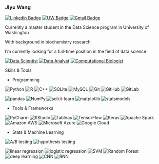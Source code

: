### Jiyu Wang
[![Linkedin Badge](https://img.shields.io/badge/-jiyuwang-blue?style=plastic&logo=Linkedin&logoColor=white&link=https://www.linkedin.com/in/jyw-jiyu-wang/)](https://www.linkedin.com/in/jyw-jiyu-wang/)
[![UW Badge](https://img.shields.io/badge/-jiyuw@uw.edu-4b2e83?style=plastic&logo=Mail.Ru&logoColor=white&link=mailto:jiyuw@uw.edu)](mailto:jiyuw@uw.edu)
[![Gmail Badge](https://img.shields.io/badge/-wangjiyu0826-c14438?style=plastic&logo=Gmail&logoColor=white&link=mailto:wangjiyu0826@gmail.com)](mailto:wangjiyu0826@gmail.com)

Currently a master student in the Data Science program in University of Washington

With background in biochemistry research

I’m currently looking for a full-time position in the field of data science

[![Data Scientist](https://img.shields.io/badge/-Data_Scientist-orange)]()
[![Data Analyst](https://img.shields.io/badge/-Data_Analyst-yellow)]()
[![Computational Biologist](https://img.shields.io/badge/-Computational_Biologist-green)]()

Skills & Tools
- Programming

![Python](https://img.shields.io/badge/-Python-3776AB?style=flat&logo=Python&logoColor=white)
![R](https://img.shields.io/badge/-R-276DC3?style=flat&logo=R&logoColor=white)
![C++](https://img.shields.io/badge/-C++-00599C?style=flat&logo=c&logoColor=white)
![SQLite](https://img.shields.io/badge/-SQLite-003B57?style=flat&logo=SQLite&logoColor=white)
![MySQL](https://img.shields.io/badge/-MySQL-4479A1?style=flat&logo=MySQL&logoColor=white)
![Git](https://img.shields.io/badge/-Git-F05032?style=flat&logo=git&logoColor=white)
![GitHub](https://img.shields.io/badge/-GitHub-181717?style=flat&logo=github&logoColor=white)
![GitLab](https://img.shields.io/badge/-GitLab-FCA121?style=flat&logo=gitlab&logoColor=black)

![pandas](https://img.shields.io/badge/-pandas-150458?style=flat&logo=pandas&logoColor=white)
![NumPy](https://img.shields.io/badge/-NumPy-013243?style=flat&logo=NumPy&logoColor=white)
![scikit-learn](https://img.shields.io/badge/-scikit--learn-F7931E?style=flat&logo=scikit-learn&logoColor=black)
![matplotlib](https://img.shields.io/badge/-matplotlib-FE7A16?style=flat)
![statsmodels](https://img.shields.io/badge/-statsmodels-172B4D?style=flat)

- Tools & Frameworks

![PyCharm](https://img.shields.io/badge/-PyCharm-000000?style=flat&logo=PyCharm&logoColor=white)
![RStudio](https://img.shields.io/badge/-RStudio-75AADB?style=flat&logo=RStudio&logoColor=black)
![Tableau](https://img.shields.io/badge/-Tableau-E97627?style=flat&logo=Tableau&logoColor=white)
![TensorFlow](https://img.shields.io/badge/-TensorFlow-FF6F00?style=flat&logo=TensorFlow&logoColor=white)
![Keras](https://img.shields.io/badge/-Keras-D00000?style=flat&logo=Keras&logoColor=white)
![Apache Spark](https://img.shields.io/badge/-Apache_Spark-E25A1C?style=flat&logo=Apache-Spark&logoColor=white)
![Amazon AWS](https://img.shields.io/badge/-Amazon_AWS-232F3E?style=flat&logo=Amazon-AWS)
![Microsoft Azure](https://img.shields.io/badge/-Microsoft_Azure-0089D6?style=flat&logo=Microsoft-Azure)
![Google Cloud](https://img.shields.io/badge/-Google_Cloud-4285F4?style=flat&logo=Google-Cloud)

- Stats & Machine Learning

![A/B testing](https://img.shields.io/badge/-A\/B_testing-000000?style=flat)
![hypothesis testing](https://img.shields.io/badge/-hypothesis_testing-E62B1E?style=flat)

![linear regression](https://img.shields.io/badge/-linear_regression-E62B1E?style=flat)
![logistic regression](https://img.shields.io/badge/-logistic_regression-FA7D19?style=flat)
![SVM](https://img.shields.io/badge/-SVM-FFE953?style=flat)
![Random Forest](https://img.shields.io/badge/-random_forest-7EBD00?style=flat)
![deep learning](https://img.shields.io/badge/-deep_learning-00A7B3?style=flat)
![CNN](https://img.shields.io/badge/-CNN-0C6EFC?style=flat)
![RNN](https://img.shields.io/badge/-RNN-6400AA?style=flat)




